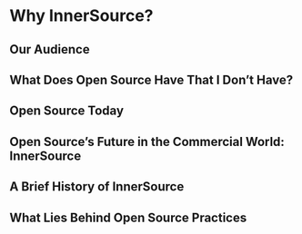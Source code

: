 # Why InnerSource?

<!-- 
A group of us in the open source community feel strongly that we can make work better by introducing and adopting open source principles and processes to larger enterprises.
This includes attributes that benefit the company (faster development, better cross-team collaboration, more documentation) and an ethos that benefits the workers (mentoring processes, accountability, and a supportive community).
-->

<!-- 
It’s a big goal.
We started an organization called [InnerSource Commons](http://paypal.github.io/InnerSourceCommons/) to share information and ideas among organizations working with InnerSource.
We talk often about perfection being the enemy of action.
That’s one reason we focus on the smallest possible steps to effect change.
-->

<!--
At the Commons, we also believe that when companies fundamentally understand many of the methods of open source, they can be confident and productive actors in the open source community.
InnerSource is a way to bring them in while respecting their limits. InnerSource opens teams and departments within a company, but does not release proprietary information.
It has been shown to be effective at reducing silos, increasing cross-stack understanding, and even stimulating innovation.
-->

<!--
In good open source tradition, we are writing this book to share some of what we in the InnerSource community are doing to bring open source tools and methodologies to the enterprise environment.
At the end, we present a checklist that quickly lays out the tasks that different parts of an organization have.
It also lets you see how far your organization has come in implementing an InnerSource project.
Our implementation of InnerSource adds common-sense steps as a recommended path, with a goal of “InnerSource-Ready” certification for groups completing the steps.
-->

<!--
The main point of this book is to find simple ways to encourage fundamental changes to typical corporate behavior.
-->

<!--
One of the great things about InnerSource is that it doesn’t need to begin—in fact, probably _should not_ begin—as a top-down mandate from headquarters.
Just one team in one department can make a few small changes in the right places to see results.
And, hopefully, other teams will be inspired enough to follow.
-->

<!--
Many InnerSource processes were born out of errors or problems.
In fact, one of our biggest strengths is our ability to learn from errors—those we make, and those that others make and then share.
Others will help us learn if we let them.
That’s one reason we encourage transparency.
-->

<!-- For example, people working on product integration often find it easier to send a series of private email exchanges or hold meetings among a fraction of the people planning the integration than to bring all stakeholders into the process.
Requiring all of those involved to collaborate transparently has enormous payoffs,<sup><span id="annotation-1">1</span></sup> especially if you do it in a way that can be archived (in a discoverable location) so that other people can learn from it.
-->

<!--
InnerSource is enabled by tools and processes, but it is also a change to the culture.
The biggest change is allowing mistakes, talking about them, and learning from them.
-->

<!--
This book is a true exercise within this premise.
We are putting it out in the open, rough edges and all, explaining lessons we’ve learned along the way, and sharing the solutions we have found.
It will be posted on the [InnerSource Commons site](http://www.innersourcecommons.org/checklist), where people can comment on it and help it grow.
We will print an official copy, of course.
But because we strive to live in the “Pull Request Culture” we are creating, if you’re reading the hardcopy and see anything wrong or feel the need to add more to the conversation, please contribute your feedback online.
-->

<!--
We understand that it can be difficult in a business environment to share feedback freely when _faux pas_ in brand management have financial repercussions.
At the Commons, we work under _Chatham House Rules_ (see the section “[A Brief History of InnerSource](#a-brief-history-of-innersource)” later in this chapter) so that people can feel confident that nobody is reporting on their involvement until they are ready to go public.
Likewise, with this book we have changed some names to protect the innocent, so to speak.
-->

<!--
We hope that as we go on this journey, you will see how taking advantage of small changes can begin to make larger cultural change a reality.
And, yes, some serious change management techniques are proposed here.
-->

## Our Audience

<!--
We strive to include something for everyone in this book.
Developers can learn what it’s like to be either a contributor or a _Trusted Committer_ (more on this role a bit later) who vets the contributions.
Product owners and product specialists can make large gains through reuse, collaboration, and integrations.
Planners will better understand how to manage the changes that InnerSource brings and will learn how helping teams negotiate the complexities of integration and collaboration can reduce tribal knowledge and technical debt.
And, finally, upper management will find new ways to improve employee satisfaction and to integrate new business units and acquisitions.
-->

## What Does Open Source Have That I Don’t Have?

<!-- Briefly, open source has flexibility, synergy across groups because of transparency, a culture that fosters collaboration, and a combination of standardization and easy-to-find documentation that greatly improves the learning curve.
Open source has developers that participate due to intrinsic motivations, an ethos of honoring mentors, and a view of contributions as a gift, not a burden.
Transparency and widespread contributions lead to software that better meets the needs of the users.
-->

## Open Source Today

<!--
Open source software has “won.” Every _Fortune 500_ company uses or works on some kind of open source project.
Sonatype, a major player in the open source community, conducted a survey in 2014 of large enterprises and found that “more than 90 percent of a typical application is now open source components.”<sup><span id="annotation-2">2</span></sup>
One major advantage of open source software is that it has consistently shown a lower defect density than the industry average.<sup>[3](#annotation-3)</sup>
-->

## Open Source’s Future in the Commercial World: InnerSource

<!--
But how do the strengths of open source help _within_ a company? Realistically, most companies cannot be strictly open source, because regulatory and commercial requirements forbid them from sharing their source code.
This is where InnerSource comes in.
InnerSource is a method of applying lessons learned in the open source software movement to companies that are developing software internally.
-->

<!--
InnerSource can help corporations become better actors in the open source community, while bringing the advantages of open source to the corporate world.
Our most important goals are the following:
-->

<!--
* To help the enterprise learn how to improve collaboration
* To help the enterprise create cleaner code
* To reduce bottlenecks
* To facilitate integrations between teams
-->

<!--
In most enterprises, it is difficult to make significant changes quickly.
Even when it’s possible, rapid cultural or process change can be more disruptive than helpful.
This goes double for when the changes are mandated from the top without buy-in from the people in the trenches.
InnerSource works by starting with the smallest steps possible to effect change, and by making meaningful compromises to adapt to circumstances.
This minimizes disruption and gives people a chance to see how effective it is before making larger steps.
In fact, just a single team in one department can effectively adopt InnerSource.
-->

## A Brief History of InnerSource

<!-- Deciding to apply open source methodologies on an enterprise level is neither new nor unique.
Many people have worked on similar projects for almost as long as open source has existed.
It is a natural decision because so many people enjoy working on open source projects and want to bring that ethos into their work environment.
Many names have been used to describe this process of translating open source to the enterprise, from “internal open source,” “enterprise open source,” and “visual source” to “corporate open source,” but few have succeeded for long.
The term we are using was coined by Tim O’Reilly more than 15 years ago.
Originally, it was “Inner Source,” but we removed the space between the words so that the term is findable in a search.
-->

<!-- 
InnerSource as a movement or method began with a conversation among a group of us in the open source community who were independently working to bring the open source ethos to the commercial world.
We created a consortium in true open source fashion[4](/chapter-1#fn05) to create and maintain InnerSource definitions and standards.
This way, open source leaders are able to maintain the ethos and culture of the true meaning of InnerSource, even in the sometimes-difficult enterprise environment.
One key element of this process has been our fervent adoption of _Chatham House Rule_:
-->

<!-- 
> When a meeting, or part thereof, is held under the [Chatham House Rule](https://www.chathamhouse.org/about/chatham-house-rule), participants are free to use the information received, but neither the identity nor the affiliation of the speaker(s), nor that of any other participant, may be revealed.
-->

<!--
The simplicity of the Chatham House Rule embodies what we are working toward with InnerSource.
Creating simple rules that are easy to follow gives us maximum leverage to effect change.
Transparency in a commercial environment has been a huge hurdle.
This rule addresses commercial enterprises’ fear of collaboration with potential competitors and allows us to be more open with one another about what we are trying to do.
It allows us to admit our failures and to share information and complaints with our peers so that we can work together as a group to quickly solve our problems.
-->

<!--
The Chatham House Rules are a compromise that open source did not need to make to survive, but that has been crucial to InnerSource’s creation and growth.
It is pleasingly symbolic that we are using this tool of transparency and openness—along with a crucial dose of privacy—to create our new definition of InnerSource.
It perfectly illustrates the dichotomy we are balancing.
-->

## What Lies Behind Open Source Practices

<!--
A long tradition of jokes and humorous stories show children or unsophisticated people acting out things that they’ve seen other people do—for instance, building a nonfunctional plane from bamboo in a [cargo cult](https://en.wikipedia.org/wiki/Cargo_cult)—without knowing why.
The humor springs from the absurdity of actions taken out of the original context where they made sense.
Unfortunately, too many practices adopted by businesses from open source projects fail for the same lack of understanding.
What makes it even more difficult to adopt open source practices intelligently is that many open source practitioners talk about them enthusiastically without understanding why they worked in the open source setting.
-->

<!-- 
Most business documents stress _how_ to do things, but not  _why_ .
Business environments often move too quickly to solidify processes.
This report lays out the  _why_ s so that you set up the right environment in which your new practices are likely to succeed.
We put the checklist for starting InnerSource at the end of the report because we first want to give context and human stories, showing you why we came up with the processes we did.
Bringing InnerSource to enterprises is a complex undertaking, and what we did might not work for everyone else.
We prefer to explain why we decided we need a new rule and  _why_  a process works for us so that you can create your process—your own _how_—to fit your needs.
-->

<!--
Of course, you can skip to the checklist in this book or at this [book’s website](http://paypal.github.io/InnerSourceCommons/) if you’re eager to move on.
But we’ve made it easy to skim the  _why_ s: Each chapter begins with a TL;DR (Too Long; Didn’t Read) that sums up a problem we found, the smallest possible step to move toward a solution, and why that solution works.
-->

<!--
<sup><span id="annotation-1">1</span></sup> More on this in [Chapter 6](/chapter-6#working_within_the_enterprise_understand).
<sup><span id="annotation-2">2</span></sup> Wayne Jackson, [“The 2014 Survey: Marked by an Industry Shock Wave”](http://bit.ly/2o3vRR6), The Nexus, June 20, 2014.
<sup><span id="annotation-3">3</span></sup> In Coverity’s annual static code analysis reports, most recently, the [“Coverity Scan Report”](http://bit.ly/2o3g7O6).
<sup><span id="annotation-4">4</span></sup> Specifically, Apache Software Foundation style.
-->
